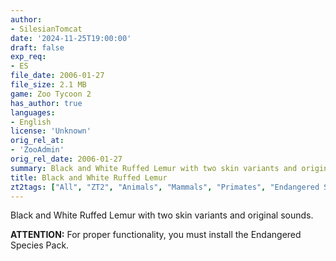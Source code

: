 ```yaml
---
author:
- SilesianTomcat
date: '2024-11-25T19:00:00'
draft: false
exp_req:
- ES
file_date: 2006-01-27
file_size: 2.1 MB
game: Zoo Tycoon 2
has_author: true
languages:
- English
license: 'Unknown'
orig_rel_at:
- 'ZooAdmin'
orig_rel_date: 2006-01-27
summary: Black and White Ruffed Lemur with two skin variants and original sounds.
title: Black and White Ruffed Lemur
zt2tags: ["All", "ZT2", "Animals", "Mammals", "Primates", "Endangered Species", "Living", "African"]
---
```

Black and White Ruffed Lemur with two skin variants and original sounds.

**ATTENTION:** For proper functionality, you must install the Endangered Species Pack.
